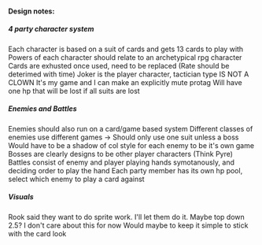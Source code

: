 #### Design notes:

##### 4 party character system
Each character is based on a suit of cards and gets 13 cards to play with
    Powers of each character should relate to an archetypical rpg character
Cards are exhusted once used, need to be replaced (Rate should be deterimed with time)
Joker is the player character, tactician type
        IS NOT A CLOWN
        It's my game and I can make an explicitly mute protag
        Will have one hp that will be lost if all suits are lost

##### Enemies and Battles
Enemies should also run on a card/game based system
    Different classes of enemies use different games -> Should only use one suit unless a boss
    Would have to be a shadow of col style for each enemy to be it's own game
Bosses are clearly designs to be other player characters (Think Pyre)
Battles consist of enemy and player playing hands symotanously, and deciding order to play the hand
Each party member has its own hp pool, select which enemy to play a card against

##### Visuals
Rook said they want to do sprite work. I'll let them do it.
Maybe top down 2.5?
I don't care about this for now
Would maybe to keep it simple to stick with the card look
